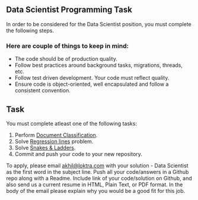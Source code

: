 ## Data Scientist Programming Task

In order to be considered for the Data Scientist position, you must complete the following steps. 


### Here are couple of things to keep in mind:

* The code should be of production quality.
* Follow best practices around background tasks, migrations, threads, etc.
* Follow test driven development. Your code must reflect quality.
* Ensure code is object-oriented, well encapsulated and follow a consistent convention.


## Task

You must complete atleast one of the following tasks:

1. Perform [Document Classification](/Document%20Classification.md).
2. Solve [Regression lines](/Regression%20lines.md) problem.
3. Solve [Snakes & Ladders](/Snakes%20&%20Ladders.md).
4. Commit and push your code to your new repository.

To apply, please email akhil@loktra.com with your solution - Data Scientist as the first word in the subject line. Push all your code/answers in a Github repo along with a Readme. Include link of your code/solution on Github, and also send us a current resume in HTML, Plain Text, or PDF format. In the body of the email please explain why you would be a good fit for this job.
